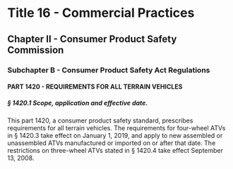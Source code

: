 
# Title 16 - Commercial Practices
## Chapter II - Consumer Product Safety Commission
### Subchapter B - Consumer Product Safety Act Regulations
#### PART 1420 - REQUIREMENTS FOR ALL TERRAIN VEHICLES
##### § 1420.1 Scope, application and effective date.

This part 1420, a consumer product safety standard, prescribes requirements for all terrain vehicles. The requirements for four-wheel ATVs in § 1420.3 take effect on January 1, 2019, and apply to new assembled or unassembled ATVs manufactured or imported on or after that date. The restrictions on three-wheel ATVs stated in § 1420.4 take effect September 13, 2008.
